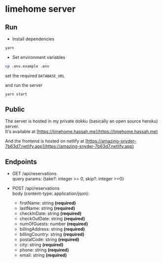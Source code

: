 # limehome server

## Run

- Install dependencies

```bash
yarn
```

- Set environment variables

```bash
cp .env.example .env
```

set the required `DATABASE_URL`

and run the server

```bash
yarn start
```

## Public

The server is hosted in my private dokku (basically an open source heroku) server.  
It's available at [https://limehome.hassah.me](https://limehome.hassah.me)

And the frontend is hosted on netlify at [https://amazing-snyder-7b63d7.netlify.app](https://amazing-snyder-7b63d7.netlify.app)

## Endpoints

- GET /api/reservations  
  query params: {take?: integer >= 0, skip?: integer >=0}

- POST /api/reservations  
  body (content-type: application/json):
  - firstName: string **(required)**
  - lastName: string **(required)**
  - checkInDate: string **(required)**
  - checkOutDate: string **(required)**
  - numOfGuests: number **(required)**
  - billingAddress: string **(required)**
  - billingCountry: string **(required)**
  - postalCode: string **(required)**
  - city: string **(required)**
  - phone: string **(required)**
  - email: string **(required)**
